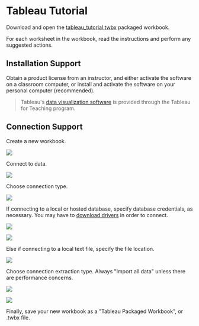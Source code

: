 # Tableau Tutorial

Download and open the [tableau_tutorial.twbx](/resources/group-project/toolsets/tableau/tableau_tutorial.twbx) packaged workbook.

For each worksheet in the workbook, read the instructions and perform any suggested actions.

## Installation Support

Obtain a product license from an instructor, and either activate the software on a classroom computer, or install and activate the software on your personal computer (recommended).

> Tableau's [data visualization software](http://www.tableau.com/data-visualization-software) is provided through the Tableau for Teaching program.

## Connection Support

Create a new workbook.

![](/resources/group-project/toolsets/tableau/images/01-new-workbook.png)

Connect to data.

![](/resources/group-project/toolsets/tableau/images/02-connect-to-data.png)

Choose connection type.

![](/resources/group-project/toolsets/tableau/images/03-choose-data-source.png)

If connecting to a local or hosted database, specify database credentials, as necessary. You may have to [download drivers](https://www.tableau.com/en-us/support/drivers?edition=pro&lang=en-us&platform=mac&cpu=64&version=9.1&__full-version=9100.15.1013.2200#mysql) in order to connect.

![](/resources/group-project/toolsets/tableau/images/04-configure-source-db-mysql-local.png)

![](/resources/group-project/toolsets/tableau/images/04-configure-source-db-pg-hosted.png)

Else if connecting to a local text file,  specify the file location.

![](/resources/group-project/toolsets/tableau/images/04-configure-source-txt.png)

Choose connection extraction type. Always "Import all data" unless there are performance concerns.

![](/resources/group-project/toolsets/tableau/images/05-choose-connection-type.png)

![](/resources/group-project/toolsets/tableau/images/06-clear-filters.png)

Finally, save your new workbook as a "Tableau Packaged Workbook", or .twbx file.
